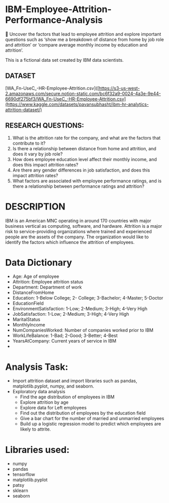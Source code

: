 # IBM-Employee-Attrition-Performance-Analysis

📌 Uncover the factors that lead to employee attrition and explore important questions such as ‘show me a breakdown of distance from home by job role and attrition’ or ‘compare average monthly income by education and attrition’. 

This is a fictional data set created by IBM data scientists.


## DATASET

[WA_Fn-UseC_-HR-Employee-Attrition.csv]([https://s3-us-west-2.amazonaws.com/secure.notion-static.com/bc6f32a9-0024-4a3e-9e44-6690df275bf3/WA_Fn-UseC_-HR-Employee-Attrition.csv](https://www.kaggle.com/datasets/pavansubhasht/ibm-hr-analytics-attrition-dataset/)

## RESEARCH QUESTIONS:

1. What is the attrition rate for the company, and what are the factors that contribute to it?
2. Is there a relationship between distance from home and attrition, and does it vary by job role?
3. How does employee education level affect their monthly income, and does this impact attrition rates?
4. Are there any gender differences in job satisfaction, and does this impact attrition rates?
5. What factors are associated with employee performance ratings, and is there a relationship between performance ratings and attrition?
# DESCRIPTION
IBM is an American MNC operating in around 170 countries with major business vertical as computing, software, and hardware.
Attrition is a major risk to service-providing organizations where trained and experienced people are the assets of the company. The organization would like to identify the factors which influence the attrition of employees.

# Data Dictionary
- Age: Age of employee
- Attrition: Employee attrition status
- Department: Department of work
- DistanceFromHome
- Education: 1-Below College; 2- College; 3-Bachelor; 4-Master; 5-Doctor
- EducationField
- EnvironmentSatisfaction: 1-Low; 2-Medium; 3-High; 4-Very High
- JobSatisfaction: 1-Low; 2-Medium; 3-High; 4-Very High
- MaritalStatus
- MonthlyIncome
- NumCompaniesWorked: Number of companies worked prior to IBM
- WorkLifeBalance: 1-Bad; 2-Good; 3-Better; 4-Best
- YearsAtCompany: Current years of service in IBM
- 
# Analysis Task:
- Import attrition dataset and import libraries such as pandas, matplotlib.pyplot, numpy, and seaborn.
- Exploratory data analysis
  - Find the age distribution of employees in IBM
  - Explore attrition by age
  - Explore data for Left employees
  - Find out the distribution of employees by the education field
  - Give a bar chart for the number of married and unmarried employees
  - Build up a logistic regression model to predict which employees are likely to attrite.

# Libraries used:
- numpy
- pandas
- tensorflow
- matplotlib.pyplot
- patsy
- sklearn
- seaborn

